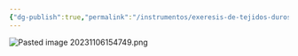 ```yaml
---
{"dg-publish":true,"permalink":"/instrumentos/exeresis-de-tejidos-duros/cinceles-y-martillo/"}
---
```


![Pasted image 20231106154749.png](/img/user/Cirugia%20Bucal%20I/Medias/Pasted%20image%2020231106154749.png)